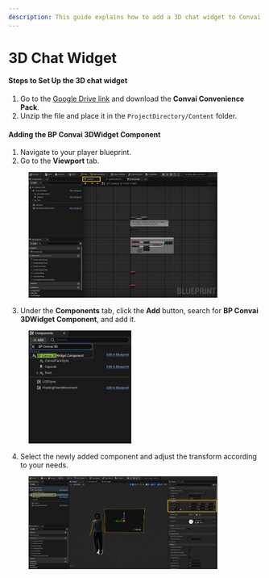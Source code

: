 ```yaml
---
description: This guide explains how to add a 3D chat widget to Convai Characte
---
```


# 3D Chat Widget

#### Steps to Set Up the 3D chat widget

1. Go to the [Google Drive link](https://drive.google.com/drive/folders/109XAhnnozXsuIyx\_68lkz0mhcFGXMSeE?usp=drive\_link) and download the **Convai Convenience Pack**.
2. Unzip the file and place it in the `ProjectDirectory/Content` folder.

#### Adding the BP Convai 3DWidget Component

1. Navigate to your player blueprint.&#x20;
2. Go to the **Viewport** tab.

<figure><img src="../../../.gitbook/assets/1 (4).png" alt="" width="375"><figcaption></figcaption></figure>

3. Under the **Components** tab, click the **Add** button, search for **BP Convai 3DWidget Component**, and add it.

<figure><img src="../../../.gitbook/assets/2.png" alt="" width="204"><figcaption></figcaption></figure>

4. Select the newly added component and adjust the transform according to your needs.

<figure><img src="../../../.gitbook/assets/3.png" alt="" width="375"><figcaption></figcaption></figure>
